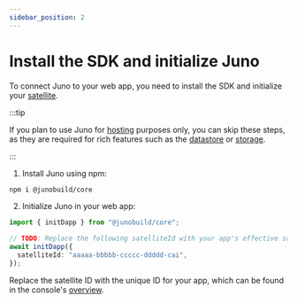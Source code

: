 ```yaml
---
sidebar_position: 2
---
```


# Install the SDK and initialize Juno

To connect Juno to your web app, you need to install the SDK and initialize your [satellite].

:::tip

If you plan to use Juno for [hosting](../build/hosting.md) purposes only, you can skip these steps, as they are required for rich features such as the [datastore](../build/datastore.md) or [storage](../build/storage.md).

:::

1. Install Juno using npm:

```bash
npm i @junobuild/core
```

2. Initialize Juno in your web app:

```typescript
import { initDapp } from "@junobuild/core";

// TODO: Replace the following satelliteId with your app's effective satellite ID.
await initDapp({
  satelliteId: "aaaaa-bbbbb-ccccc-ddddd-cai",
});
```

Replace the satellite ID with the unique ID for your app, which can be found in the console's [overview](https://console.juno.build/overview).

[satellite]: ../terminology.md#satellite
